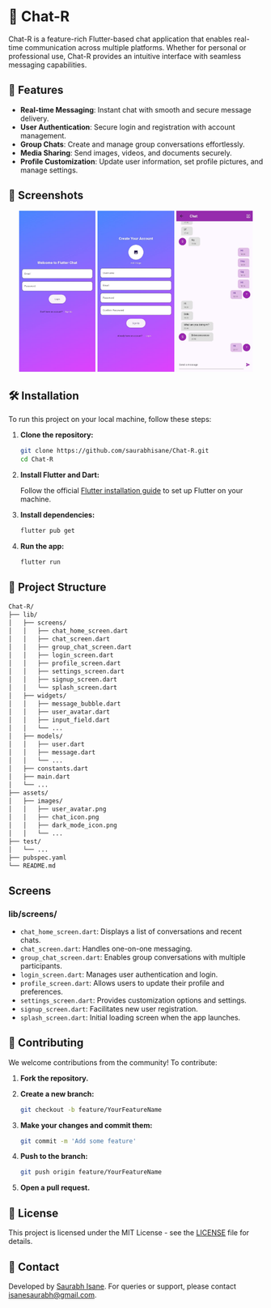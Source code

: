 # 💬 Chat-R

Chat-R is a feature-rich Flutter-based chat application that enables real-time communication across multiple platforms. Whether for personal or professional use, Chat-R provides an intuitive interface with seamless messaging capabilities.

## 🚀 Features

- **Real-time Messaging**: Instant chat with smooth and secure message delivery.
- **User Authentication**: Secure login and registration with account management.
- **Group Chats**: Create and manage group conversations effortlessly.
- **Media Sharing**: Send images, videos, and documents securely.
- **Profile Customization**: Update user information, set profile pictures, and manage settings.


## 📸 Screenshots

<p align="center">
  <img src="assets/WhatsApp Image 2025-02-04 at 23.36.23_a8213261.jpg" width="30%" alt="Login Screen">
  <img src="assets/WhatsApp Image 2025-02-04 at 23.36.22_185db488.jpg" width="30%" alt="Sign-Up Screen">
  <img src="assets/WhatsApp Image 2025-02-04 at 23.36.23_1a14dc7e.jpg" width="30%" alt="Group Chat Screen">
</p>

## 🛠 Installation

To run this project on your local machine, follow these steps:

1. **Clone the repository:**

    ```sh
    git clone https://github.com/saurabhisane/Chat-R.git
    cd Chat-R
    ```

2. **Install Flutter and Dart:**

    Follow the official [Flutter installation guide](https://flutter.dev/docs/get-started/install) to set up Flutter on your machine.

3. **Install dependencies:**

    ```sh
    flutter pub get
    ```

4. **Run the app:**

    ```sh
    flutter run
    ```

## 📂 Project Structure

```plaintext
Chat-R/
├── lib/
│   ├── screens/
│   │   ├── chat_home_screen.dart
│   │   ├── chat_screen.dart
│   │   ├── group_chat_screen.dart
│   │   ├── login_screen.dart
│   │   ├── profile_screen.dart
│   │   ├── settings_screen.dart
│   │   ├── signup_screen.dart
│   │   └── splash_screen.dart
│   ├── widgets/
│   │   ├── message_bubble.dart
│   │   ├── user_avatar.dart
│   │   ├── input_field.dart
│   │   └── ...
│   ├── models/
│   │   ├── user.dart
│   │   ├── message.dart
│   │   └── ...
│   ├── constants.dart
│   ├── main.dart
│   └── ...
├── assets/
│   ├── images/
│   │   ├── user_avatar.png
│   │   ├── chat_icon.png
│   │   ├── dark_mode_icon.png
│   │   └── ...
├── test/
│   └── ...
├── pubspec.yaml
└── README.md
```

## Screens

### lib/screens/

- `chat_home_screen.dart`: Displays a list of conversations and recent chats.
- `chat_screen.dart`: Handles one-on-one messaging.
- `group_chat_screen.dart`: Enables group conversations with multiple participants.
- `login_screen.dart`: Manages user authentication and login.
- `profile_screen.dart`: Allows users to update their profile and preferences.
- `settings_screen.dart`: Provides customization options and settings.
- `signup_screen.dart`: Facilitates new user registration.
- `splash_screen.dart`: Initial loading screen when the app launches.

## 🤝 Contributing

We welcome contributions from the community! To contribute:

1. **Fork the repository.**
2. **Create a new branch:**

    ```sh
    git checkout -b feature/YourFeatureName
    ```

3. **Make your changes and commit them:**

    ```sh
    git commit -m 'Add some feature'
    ```

4. **Push to the branch:**

    ```sh
    git push origin feature/YourFeatureName
    ```

5. **Open a pull request.**

## 📜 License

This project is licensed under the MIT License - see the [LICENSE](LICENSE) file for details.

## 📧 Contact

Developed by [Saurabh Isane](https://github.com/saurabhisane). For queries or support, please contact [isanesaurabh@gmail.com](mailto:isanesaurabh@gmail.com).

